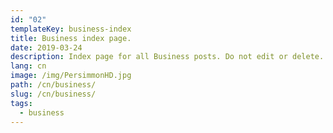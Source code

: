 ```yaml
---
id: "02"
templateKey: business-index
title: Business index page.
date: 2019-03-24
description: Index page for all Business posts. Do not edit or delete.
lang: cn
image: /img/PersimmonHD.jpg
path: /cn/business/
slug: /cn/business/
tags:
  - business
---
```

